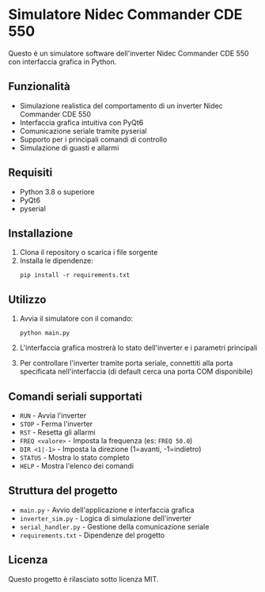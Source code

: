 # Simulatore Nidec Commander CDE 550

Questo è un simulatore software dell'inverter Nidec Commander CDE 550 con interfaccia grafica in Python.

## Funzionalità

- Simulazione realistica del comportamento di un inverter Nidec Commander CDE 550
- Interfaccia grafica intuitiva con PyQt6
- Comunicazione seriale tramite pyserial
- Supporto per i principali comandi di controllo
- Simulazione di guasti e allarmi

## Requisiti

- Python 3.8 o superiore
- PyQt6
- pyserial

## Installazione

1. Clona il repository o scarica i file sorgente
2. Installa le dipendenze:
   ```
   pip install -r requirements.txt
   ```

## Utilizzo

1. Avvia il simulatore con il comando:
   ```
   python main.py
   ```

2. L'interfaccia grafica mostrerà lo stato dell'inverter e i parametri principali

3. Per controllare l'inverter tramite porta seriale, connettiti alla porta specificata nell'interfaccia (di default cerca una porta COM disponibile)

## Comandi seriali supportati

- `RUN` - Avvia l'inverter
- `STOP` - Ferma l'inverter
- `RST` - Resetta gli allarmi
- `FREQ <valore>` - Imposta la frequenza (es: `FREQ 50.0`)
- `DIR <1|-1>` - Imposta la direzione (1=avanti, -1=indietro)
- `STATUS` - Mostra lo stato completo
- `HELP` - Mostra l'elenco dei comandi

## Struttura del progetto

- `main.py` - Avvio dell'applicazione e interfaccia grafica
- `inverter_sim.py` - Logica di simulazione dell'inverter
- `serial_handler.py` - Gestione della comunicazione seriale
- `requirements.txt` - Dipendenze del progetto

## Licenza

Questo progetto è rilasciato sotto licenza MIT.

